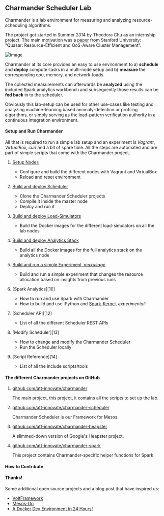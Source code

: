 Charmander Scheduler Lab
------------------------

Charmander is a lab environment for measuring and analyzing resource-scheduling algorithms.

The project got started in Summer 2014 by Theodora Chu as an internship project. The main motivation was a [paper][18] from
Stanford University: "Quasar: Resource-Efficient and QoS-Aware Cluster Management".

![image](https://github.com/att-innovate/charmander/blob/master/docs/assets/CharmanderSchedulerLab.png?raw=true)

Charmander at its core provides an easy to use environment to a) **schedule** and **deploy** compute-tasks in a multi-node setup
and b) **measure** the corresponding cpu, memory, and network-loads.

The collected measurements can afterwards be **analyzed** using the included Spark analytics workbench and subsequently
those results can be **fed back** in to the scheduler.

Obviously this lab-setup can be used for other use-cases like testing and analyzing machine-learning based anomaly-detection
or profiling algorithms, or simply serving as the load-pattern verification authority in a continuous integration environment.

#### Setup and Run Charmander

All that is required to run a simple lab setup and an experiment is _Vagrant_, _VirtualBox_, _curl_ and a bit of spare time.
All the steps are automated and are part of simple scripts that come with the Charmander project.

1. [Setup Nodes][5]

    - Configure and build the different nodes with Vagrant and VirtualBox
    - Reload and reset environment

2. [Build and deploy Scheduler][6]

    - Clone the Charmander Scheduler projects
    - Compile it inside the master node
    - Deploy and run it

3. [Build and deploy Load-Simulators][7]

    - Build the Docker images for the different load-simulators on all the lab nodes

4. [Build and deploy Analytics Stack][8]

    - Build all the Docker images for the full analytics stack on the analytics node

5. [Build and run a simple Experiment, _maxusage_][9]

    - Build and run a simple experiment that changes the resource allocation based on insights from previous runs

6. [Spark Analytics][10]

    - How to run and use Spark with Charmander
    - How to build and use iPython and [Spark-Kernel][11], _experimental_!

7. [Scheduler API][12]

    - List of all the different Scheduler REST APIs

8. [Modify Scheduler][13]

    - How to change and modify the Charmander Scheduler
    - Run the Scheduler locally

9. [Script Reference][14]

    - List of all the include scripts/tools



#### The different Charmander projects on GitHub


1. [github.com/att-innovate/charmander][1]

    The main project, this project, it contains all the scripts to set up the lab.


2. [github.com/att-innovate/charmander-scheduler][2]

    Charmander Scheduler is our Framework for Mesos.


3. [github.com/att-innovate/charmander-heapster][3]

    A slimmed-down version of Google's Heapster project.


4. [github.com/att-innovate/charmander-spark][4]

    This project contains Charmander-specific helper functions for Spark.



#### How to Contribute


#### Thanks!

Some additional open source projects and a blog post that have inspired us:
- [VoltFramework][15]
- [Mesos-Go][16]
- [A Docker Dev Environment in 24 Hours!][17]


[1]: https://github.com/att-innovate/charmander
[2]: https://github.com/att-innovate/charmander-scheduler
[3]: https://github.com/att-innovate/charmander-heapster
[4]: https://github.com/att-innovate/charmander-spark
[5]: https://github.com/att-innovate/charmander/blob/master/docs/SETUPNODES.md
[6]: https://github.com/att-innovate/charmander/blob/master/docs/SETUPSCHEDULER.md
[7]: https://github.com/att-innovate/charmander/blob/master/docs/SETUPSIMULATOR.md
[8]: https://github.com/att-innovate/charmander/blob/master/docs/SETUPANALYTICS.md
[9]: https://github.com/att-innovate/charmander/blob/master/docs/RUNEXPERIMENT.md
[9]: https://github.com/att-innovate/charmander/blob/master/docs/SPARKANALYTICS.md
[11]: https://github.com/ibm-et/spark-kernel
[15]: https://github.com/VoltFramework/volt
[16]: https://github.com/mesos/mesos-go
[17]: http://blog.relateiq.com/a-docker-dev-environment-in-24-hours-part-2-of-2/
[18]: http://web.stanford.edu/group/mast/cgi-bin/drupal/content/quasar-resource-efficient-and-qos-aware-cluster-management

